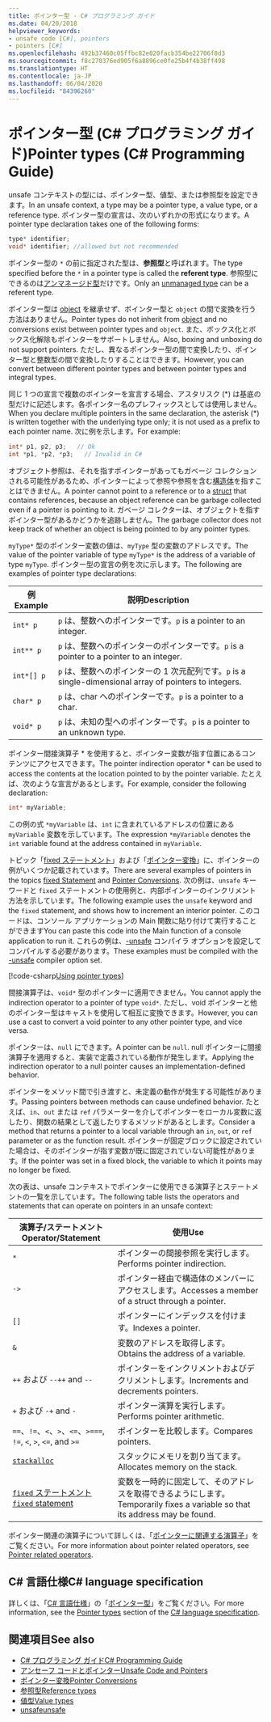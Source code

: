```yaml
---
title: ポインター型 - C# プログラミング ガイド
ms.date: 04/20/2018
helpviewer_keywords:
- unsafe code [C#], pointers
- pointers [C#]
ms.openlocfilehash: 492b37460c05ffbc82e020facb354be22706f8d3
ms.sourcegitcommit: f8c270376ed905f6a8896ce0fe25b4f4b38ff498
ms.translationtype: HT
ms.contentlocale: ja-JP
ms.lasthandoff: 06/04/2020
ms.locfileid: "84396260"
---
```

# <a name="pointer-types-c-programming-guide"></a><span data-ttu-id="6097f-102">ポインター型 (C# プログラミング ガイド)</span><span class="sxs-lookup"><span data-stu-id="6097f-102">Pointer types (C# Programming Guide)</span></span>

<span data-ttu-id="6097f-103">unsafe コンテキストの型には、ポインター型、値型、または参照型を設定できます。</span><span class="sxs-lookup"><span data-stu-id="6097f-103">In an unsafe context, a type may be a pointer type, a value type, or a reference type.</span></span> <span data-ttu-id="6097f-104">ポインター型の宣言は、次のいずれかの形式になります。</span><span class="sxs-lookup"><span data-stu-id="6097f-104">A pointer type declaration takes one of the following forms:</span></span>

``` csharp
type* identifier;
void* identifier; //allowed but not recommended
```

<span data-ttu-id="6097f-105">ポインター型の `*` の前に指定された型は、**参照型**と呼ばれます。</span><span class="sxs-lookup"><span data-stu-id="6097f-105">The type specified before the `*` in a pointer type is called the **referent type**.</span></span> <span data-ttu-id="6097f-106">参照型にできるのは[アンマネージド型](../../language-reference/builtin-types/unmanaged-types.md)だけです。</span><span class="sxs-lookup"><span data-stu-id="6097f-106">Only an [unmanaged type](../../language-reference/builtin-types/unmanaged-types.md) can be a referent type.</span></span>

<span data-ttu-id="6097f-107">ポインター型は [object](../../language-reference/builtin-types/reference-types.md) を継承せず、ポインター型と `object` の間で変換を行う方法はありません。</span><span class="sxs-lookup"><span data-stu-id="6097f-107">Pointer types do not inherit from [object](../../language-reference/builtin-types/reference-types.md) and no conversions exist between pointer types and `object`.</span></span> <span data-ttu-id="6097f-108">また、ボックス化とボックス化解除もポインターをサポートしません。</span><span class="sxs-lookup"><span data-stu-id="6097f-108">Also, boxing and unboxing do not support pointers.</span></span> <span data-ttu-id="6097f-109">ただし、異なるポインター型の間で変換したり、ポインター型と整数型の間で変換したりすることはできます。</span><span class="sxs-lookup"><span data-stu-id="6097f-109">However, you can convert between different pointer types and between pointer types and integral types.</span></span>

<span data-ttu-id="6097f-110">同じ 1 つの宣言で複数のポインターを宣言する場合、アスタリスク (\*) は基底の型だけに記述します。各ポインター名のプレフィックスとしては使用しません。</span><span class="sxs-lookup"><span data-stu-id="6097f-110">When you declare multiple pointers in the same declaration, the asterisk (\*) is written together with the underlying type only; it is not used as a prefix to each pointer name.</span></span> <span data-ttu-id="6097f-111">次に例を示します。</span><span class="sxs-lookup"><span data-stu-id="6097f-111">For example:</span></span>

```csharp
int* p1, p2, p3;   // Ok
int *p1, *p2, *p3;   // Invalid in C#
```

<span data-ttu-id="6097f-112">オブジェクト参照は、それを指すポインターがあってもガベージ コレクションされる可能性があるため、ポインターによって参照や参照を含む[構造体](../../language-reference/builtin-types/struct.md)を指すことはできません。</span><span class="sxs-lookup"><span data-stu-id="6097f-112">A pointer cannot point to a reference or to a [struct](../../language-reference/builtin-types/struct.md) that contains references, because an object reference can be garbage collected even if a pointer is pointing to it.</span></span> <span data-ttu-id="6097f-113">ガベージ コレクターは、オブジェクトを指すポインター型があるかどうかを追跡しません。</span><span class="sxs-lookup"><span data-stu-id="6097f-113">The garbage collector does not keep track of whether an object is being pointed to by any pointer types.</span></span>

<span data-ttu-id="6097f-114">`myType*` 型のポインター変数の値は、`myType` 型の変数のアドレスです。</span><span class="sxs-lookup"><span data-stu-id="6097f-114">The value of the pointer variable of type `myType*` is the address of a variable of type `myType`.</span></span> <span data-ttu-id="6097f-115">ポインター型の宣言の例を次に示します。</span><span class="sxs-lookup"><span data-stu-id="6097f-115">The following are examples of pointer type declarations:</span></span>

|<span data-ttu-id="6097f-116">例</span><span class="sxs-lookup"><span data-stu-id="6097f-116">Example</span></span>|<span data-ttu-id="6097f-117">説明</span><span class="sxs-lookup"><span data-stu-id="6097f-117">Description</span></span>|
|-------------|-----------------|
|`int* p`|<span data-ttu-id="6097f-118">`p` は、整数へのポインターです。</span><span class="sxs-lookup"><span data-stu-id="6097f-118">`p` is a pointer to an integer.</span></span>|
|`int** p`|<span data-ttu-id="6097f-119">`p` は、整数へのポインターのポインターです。</span><span class="sxs-lookup"><span data-stu-id="6097f-119">`p` is a pointer to a pointer to an integer.</span></span>|
|`int*[] p`|<span data-ttu-id="6097f-120">`p` は、整数へのポインターの 1 次元配列です。</span><span class="sxs-lookup"><span data-stu-id="6097f-120">`p` is a single-dimensional array of pointers to integers.</span></span>|
|`char* p`|<span data-ttu-id="6097f-121">`p` は、char へのポインターです。</span><span class="sxs-lookup"><span data-stu-id="6097f-121">`p` is a pointer to a char.</span></span>|
|`void* p`|<span data-ttu-id="6097f-122">`p` は、未知の型へのポインターです。</span><span class="sxs-lookup"><span data-stu-id="6097f-122">`p` is a pointer to an unknown type.</span></span>|

<span data-ttu-id="6097f-123">ポインター間接演算子 \* を使用すると、ポインター変数が指す位置にあるコンテンツにアクセスできます。</span><span class="sxs-lookup"><span data-stu-id="6097f-123">The pointer indirection operator \* can be used to access the contents at the location pointed to by the pointer variable.</span></span> <span data-ttu-id="6097f-124">たとえば、次のような宣言があるとします。</span><span class="sxs-lookup"><span data-stu-id="6097f-124">For example, consider the following declaration:</span></span>

```csharp
int* myVariable;
```

<span data-ttu-id="6097f-125">この例の式 `*myVariable` は、`int` に含まれているアドレスの位置にある `myVariable` 変数を示しています。</span><span class="sxs-lookup"><span data-stu-id="6097f-125">The expression `*myVariable` denotes the `int` variable found at the address contained in `myVariable`.</span></span>

<span data-ttu-id="6097f-126">トピック「[fixed ステートメント](../../language-reference/keywords/fixed-statement.md)」および「[ポインター変換](./pointer-conversions.md)」に、ポインターの例がいくつか記載されています。</span><span class="sxs-lookup"><span data-stu-id="6097f-126">There are several examples of pointers in the topics [fixed Statement](../../language-reference/keywords/fixed-statement.md) and [Pointer Conversions](./pointer-conversions.md).</span></span> <span data-ttu-id="6097f-127">次の例は、`unsafe` キーワードと `fixed` ステートメントの使用例と、内部ポインターのインクリメント方法を示しています。</span><span class="sxs-lookup"><span data-stu-id="6097f-127">The following example uses the `unsafe` keyword and the `fixed` statement, and shows how to increment an interior pointer.</span></span>  <span data-ttu-id="6097f-128">このコードは、コンソール アプリケーションの Main 関数に貼り付けて実行することができます</span><span class="sxs-lookup"><span data-stu-id="6097f-128">You can paste this code into the Main function of a console application to run it.</span></span> <span data-ttu-id="6097f-129">これらの例は、[-unsafe](../../language-reference/compiler-options/unsafe-compiler-option.md) コンパイラ オプションを設定してコンパイルする必要があります。</span><span class="sxs-lookup"><span data-stu-id="6097f-129">These examples must be compiled with the [-unsafe](../../language-reference/compiler-options/unsafe-compiler-option.md) compiler option set.</span></span>

[!code-csharp[Using pointer types](snippets/FixedKeywordExamples.cs#5)]

<span data-ttu-id="6097f-130">間接演算子は、`void*` 型のポインターに適用できません。</span><span class="sxs-lookup"><span data-stu-id="6097f-130">You cannot apply the indirection operator to a pointer of type `void*`.</span></span> <span data-ttu-id="6097f-131">ただし、void ポインターと他のポインター型はキャストを使用して相互に変換できます。</span><span class="sxs-lookup"><span data-stu-id="6097f-131">However, you can use a cast to convert a void pointer to any other pointer type, and vice versa.</span></span>

<span data-ttu-id="6097f-132">ポインターは、`null` にできます。</span><span class="sxs-lookup"><span data-stu-id="6097f-132">A pointer can be `null`.</span></span> <span data-ttu-id="6097f-133">null ポインターに間接演算子を適用すると、実装で定義されている動作が発生します。</span><span class="sxs-lookup"><span data-stu-id="6097f-133">Applying the indirection operator to a null pointer causes an implementation-defined behavior.</span></span>

<span data-ttu-id="6097f-134">ポインターをメソッド間で引き渡すと、未定義の動作が発生する可能性があります。</span><span class="sxs-lookup"><span data-stu-id="6097f-134">Passing pointers between methods can cause undefined behavior.</span></span> <span data-ttu-id="6097f-135">たとえば、`in`、`out` または `ref` パラメーターを介してポインターをローカル変数に返したり、関数の結果として返したりするメソッドがあるとします。</span><span class="sxs-lookup"><span data-stu-id="6097f-135">Consider a method that returns a pointer to a local variable through an `in`, `out`, or `ref` parameter or as the function result.</span></span> <span data-ttu-id="6097f-136">ポインターが固定ブロックに設定されていた場合は、そのポインターが指す変数が既に固定されていない可能性があります。</span><span class="sxs-lookup"><span data-stu-id="6097f-136">If the pointer was set in a fixed block, the variable to which it points may no longer be fixed.</span></span>

<span data-ttu-id="6097f-137">次の表は、unsafe コンテキストでポインターに使用できる演算子とステートメントの一覧を示しています。</span><span class="sxs-lookup"><span data-stu-id="6097f-137">The following table lists the operators and statements that can operate on pointers in an unsafe context:</span></span>

|<span data-ttu-id="6097f-138">演算子/ステートメント</span><span class="sxs-lookup"><span data-stu-id="6097f-138">Operator/Statement</span></span>|<span data-ttu-id="6097f-139">使用</span><span class="sxs-lookup"><span data-stu-id="6097f-139">Use</span></span>|
|-------------------------|---------|
|`*`|<span data-ttu-id="6097f-140">ポインターの間接参照を実行します。</span><span class="sxs-lookup"><span data-stu-id="6097f-140">Performs pointer indirection.</span></span>|
|`->`|<span data-ttu-id="6097f-141">ポインター経由で構造体のメンバーにアクセスします。</span><span class="sxs-lookup"><span data-stu-id="6097f-141">Accesses a member of a struct through a pointer.</span></span>|
|`[]`|<span data-ttu-id="6097f-142">ポインターにインデックスを付けます。</span><span class="sxs-lookup"><span data-stu-id="6097f-142">Indexes a pointer.</span></span>|
|`&`|<span data-ttu-id="6097f-143">変数のアドレスを取得します。</span><span class="sxs-lookup"><span data-stu-id="6097f-143">Obtains the address of a variable.</span></span>|
|<span data-ttu-id="6097f-144">`++` および `--`</span><span class="sxs-lookup"><span data-stu-id="6097f-144">`++` and `--`</span></span>|<span data-ttu-id="6097f-145">ポインターをインクリメントおよびデクリメントします。</span><span class="sxs-lookup"><span data-stu-id="6097f-145">Increments and decrements pointers.</span></span>|
|<span data-ttu-id="6097f-146">`+` および `-`</span><span class="sxs-lookup"><span data-stu-id="6097f-146">`+` and `-`</span></span>|<span data-ttu-id="6097f-147">ポインター演算を実行します。</span><span class="sxs-lookup"><span data-stu-id="6097f-147">Performs pointer arithmetic.</span></span>|
|<span data-ttu-id="6097f-148">`==`、`!=`、`<`、`>`、`<=`、`>=`</span><span class="sxs-lookup"><span data-stu-id="6097f-148">`==`, `!=`, `<`, `>`, `<=`, and `>=`</span></span>|<span data-ttu-id="6097f-149">ポインターを比較します。</span><span class="sxs-lookup"><span data-stu-id="6097f-149">Compares pointers.</span></span>|
|[`stackalloc`](../../language-reference/operators/stackalloc.md)|<span data-ttu-id="6097f-150">スタックにメモリを割り当てます。</span><span class="sxs-lookup"><span data-stu-id="6097f-150">Allocates memory on the stack.</span></span>|
|[<span data-ttu-id="6097f-151">`fixed` ステートメント</span><span class="sxs-lookup"><span data-stu-id="6097f-151">`fixed` statement</span></span>](../../language-reference/keywords/fixed-statement.md)|<span data-ttu-id="6097f-152">変数を一時的に固定して、そのアドレスを取得できるようにします。</span><span class="sxs-lookup"><span data-stu-id="6097f-152">Temporarily fixes a variable so that its address may be found.</span></span>|

<span data-ttu-id="6097f-153">ポインター関連の演算子について詳しくは、「[ポインターに関連する演算子](../../language-reference/operators/pointer-related-operators.md)」をご覧ください。</span><span class="sxs-lookup"><span data-stu-id="6097f-153">For more information about pointer related operators, see [Pointer related operators](../../language-reference/operators/pointer-related-operators.md).</span></span>

## <a name="c-language-specification"></a><span data-ttu-id="6097f-154">C# 言語仕様</span><span class="sxs-lookup"><span data-stu-id="6097f-154">C# language specification</span></span>

<span data-ttu-id="6097f-155">詳しくは、「[C# 言語仕様](~/_csharplang/spec/introduction.md)」の「[ポインター型](~/_csharplang/spec/unsafe-code.md#pointer-types)」をご覧ください。</span><span class="sxs-lookup"><span data-stu-id="6097f-155">For more information, see the [Pointer types](~/_csharplang/spec/unsafe-code.md#pointer-types) section of the [C# language specification](~/_csharplang/spec/introduction.md).</span></span>

## <a name="see-also"></a><span data-ttu-id="6097f-156">関連項目</span><span class="sxs-lookup"><span data-stu-id="6097f-156">See also</span></span>

- [<span data-ttu-id="6097f-157">C# プログラミング ガイド</span><span class="sxs-lookup"><span data-stu-id="6097f-157">C# Programming Guide</span></span>](../index.md)
- [<span data-ttu-id="6097f-158">アンセーフ コードとポインター</span><span class="sxs-lookup"><span data-stu-id="6097f-158">Unsafe Code and Pointers</span></span>](index.md)
- [<span data-ttu-id="6097f-159">ポインター変換</span><span class="sxs-lookup"><span data-stu-id="6097f-159">Pointer Conversions</span></span>](pointer-conversions.md)
- [<span data-ttu-id="6097f-160">参照型</span><span class="sxs-lookup"><span data-stu-id="6097f-160">Reference types</span></span>](../../language-reference/keywords/reference-types.md)
- [<span data-ttu-id="6097f-161">値型</span><span class="sxs-lookup"><span data-stu-id="6097f-161">Value types</span></span>](../../language-reference/builtin-types/value-types.md)
- [<span data-ttu-id="6097f-162">unsafe</span><span class="sxs-lookup"><span data-stu-id="6097f-162">unsafe</span></span>](../../language-reference/keywords/unsafe.md)

